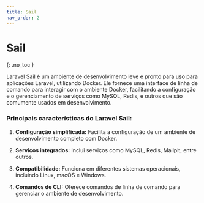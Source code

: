```yaml
---
title: Sail
nav_order: 2
---
```


# Sail

{: .no_toc }

Laravel Sail é um ambiente de desenvolvimento leve e pronto para uso para aplicações Laravel, utilizando Docker. Ele
fornece uma interface de linha de comando para interagir com o ambiente Docker, facilitando a configuração e o
gerenciamento de serviços como MySQL, Redis, e outros que são comumente usados em desenvolvimento.

### Principais características do Laravel Sail:

1. **Configuração simplificada:** Facilita a configuração de um ambiente de desenvolvimento completo com Docker.

2. **Serviços integrados:** Inclui serviços como MySQL, Redis, Mailpit, entre outros.

3. **Compatibilidade:** Funciona em diferentes sistemas operacionais, incluindo Linux, macOS e Windows.

4. **Comandos de CLI:** Oferece comandos de linha de comando para gerenciar o ambiente de desenvolvimento.
